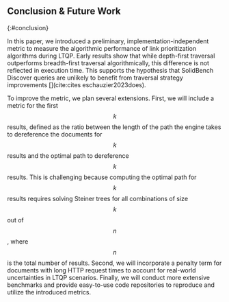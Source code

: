 ## Conclusion & Future Work
{:#conclusion}


In this paper, we introduced a preliminary, implementation-independent metric to measure the algorithmic performance of link prioritization algorithms during LTQP. 
Early results show that while depth-first traversal outperforms breadth-first traversal algorithmically, this difference is not reflected in execution time. 
This supports the hypothesis that SolidBench Discover queries are unlikely to benefit from traversal strategy improvements [](cite:cites eschauzier2023does).

To improve the metric, we plan several extensions. 
First, we will include a metric for the first $$ k $$ results, defined as the ratio between the length of the path the engine takes to dereference the documents for $$ k $$ results and the optimal path to dereference $$ k $$ results. 
This is challenging because computing the optimal path for $$ k $$ results requires solving Steiner trees for all combinations of size $$ k $$ out of $$ n $$, where $$ n $$ is the total number of results.
Second, we will incorporate a penalty term for documents with long HTTP request times to account for real-world uncertainties in LTQP scenarios. 
Finally, we will conduct more extensive benchmarks and provide easy-to-use code repositories to reproduce and utilize the introduced metrics.

<div style="page-break-after: always; visibility: hidden"> 
\pagebreak 
</div>